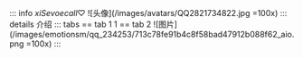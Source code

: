 ::: info _xiSevoecall_♡
![头像](/images/avatars/QQ2821734822.jpg =100x)
::: details 介绍
::: tabs
== tab 1
1
== tab 2
![图片](/images/emotionsm/qq_234253/713c78fe91b4c8f58bad47912b088f62_aio.png =100x)
:::